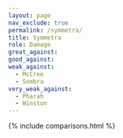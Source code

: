 ```yaml
---
layout: page
nav_exclude: true
permalink: /symmetra/
title: Symmetra
role: Damage
great_against:
good_against:
weak_against:
  - McCree
  - Sombra
very_weak_against:
  - Pharah
  - Winston
---
```


{% include comparisons.html %}